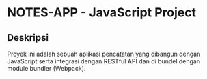 # NOTES-APP - JavaScript Project

## Deskripsi
Proyek ini adalah sebuah aplikasi pencatatan yang dibangun dengan JavaScript serta integrasi dengan RESTful API dan di bundel dengan module bundler (Webpack).
